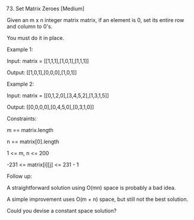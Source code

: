 73. Set Matrix Zeroes
[Medium]

Given an m x n integer matrix matrix, if an element is 0, set its entire row and column to 0's.

You must do it in place.

Example 1:

Input: matrix = [[1,1,1],[1,0,1],[1,1,1]]

Output: [[1,0,1],[0,0,0],[1,0,1]]

Example 2:

Input: matrix = [[0,1,2,0],[3,4,5,2],[1,3,1,5]]

Output: [[0,0,0,0],[0,4,5,0],[0,3,1,0]]
 

Constraints:

m == matrix.length

n == matrix[0].length

1 <= m, n <= 200

-231 <= matrix[i][j] <= 231 - 1



Follow up:

A straightforward solution using O(mn) space is probably a bad idea.

A simple improvement uses O(m + n) space, but still not the best solution.

Could you devise a constant space solution?